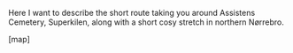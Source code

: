 Here I want to describe the short route taking you around Assistens Cemetery, Superkilen, along with a short cosy stretch in northern Nørrebro.

[map]
